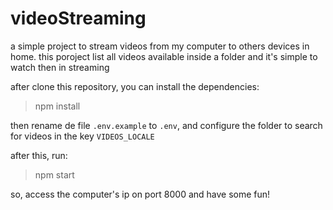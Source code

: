 # videoStreaming

a simple project to stream videos from my computer to others devices in home.
this poroject list all videos available inside a folder and it's simple to watch then in streaming

after clone this repository, you can install the dependencies:
>npm install

then rename de file `.env.example` to `.env`, and configure the folder to search for videos in the key `VIDEOS_LOCALE`

after this, run:
>npm start

so, access the computer's ip on port 8000 and have some fun!
